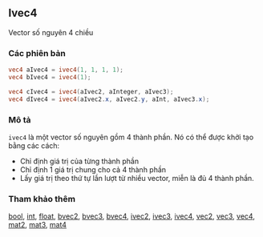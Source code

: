 ## Ivec4
Vector số nguyên 4 chiều

### Các phiên bản
```glsl
vec4 aIvec4 = ivec4(1, 1, 1, 1);
vec4 bIvec4 = ivec4(1);

vec4 cIvec4 = ivec4(aIvec2, aInteger, aIvec3);
vec4 dIvec4 = ivec4(aIvec2.x, aIvec2.y, aInt, aIvec3.x);
```

### Mô tả
```ivec4``` là một vector số nguyên gồm 4 thành phần. Nó có thể được khởi tạo bằng các cách:

- Chỉ định giá trị của từng thành phần
- Chỉ định 1 giá trị chung cho cả 4 thành phần
- Lấy giá trị theo thứ tự lần lượt từ nhiều vector, miễn là đủ 4 thành phần.

### Tham khảo thêm
[bool](/glossary/?lan=vi&search=bool), [int](/glossary/?lan=vi&search=int), [float](/glossary/?lan=vi&search=float), [bvec2](/glossary/?lan=vi&search=bvec2), [bvec3](/glossary/?lan=vi&search=bvec3), [bvec4](/glossary/?lan=vi&search=bvec4), [ivec2](/glossary/?lan=vi&search=ivec2), [ivec3](/glossary/?lan=vi&search=ivec3), [ivec4](/glossary/?lan=vi&search=ivec4), [vec2](/glossary/?lan=vi&search=vec2), [vec3](/glossary/?lan=vi&search=vec3), [vec4](/glossary/?lan=vi&search=vec4), [mat2](/glossary/?lan=vi&search=mat2), [mat3](/glossary/?lan=vi&search=mat3), [mat4](/glossary/?lan=vi&search=mat4)

